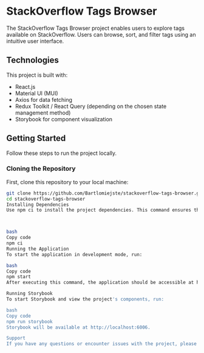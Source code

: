 # StackOverflow Tags Browser

The StackOverflow Tags Browser project enables users to explore tags available on StackOverflow. Users can browse, sort, and filter tags using an intuitive user interface.

## Technologies

This project is built with:

- React.js
- Material UI (MUI)
- Axios for data fetching
- Redux Toolkit / React Query (depending on the chosen state management method)
- Storybook for component visualization

## Getting Started

Follow these steps to run the project locally.

### Cloning the Repository

First, clone this repository to your local machine:

```bash
git clone https://github.com/Bartlomiejste/stackoverflow-tags-browser.git
cd stackoverflow-tags-browser
Installing Dependencies
Use npm ci to install the project dependencies. This command ensures that you install the exact versions of packages defined in package-lock.json:



bash
Copy code
npm ci
Running the Application
To start the application in development mode, run:

bash
Copy code
npm start
After executing this command, the application should be accessible at http://localhost:3000.

Running Storybook
To start Storybook and view the project's components, run:

bash
Copy code
npm run storybook
Storybook will be available at http://localhost:6006.

Support
If you have any questions or encounter issues with the project, please open an issue in the GitHub repository.

